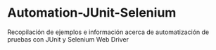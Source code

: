 # Automation-JUnit-Selenium
Recopilación de ejemplos e información acerca de automatización de pruebas con JUnit y Selenium Web Driver
